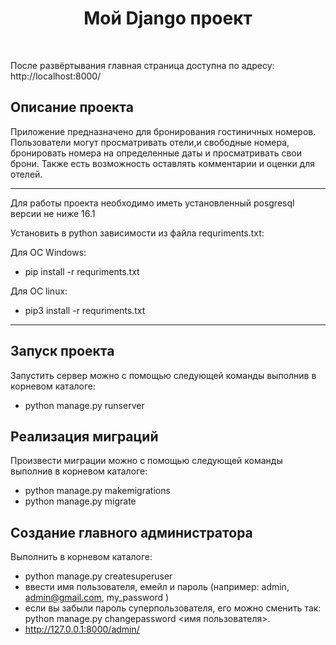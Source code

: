 <p align="center">
    <h1 align="center">Мой Django проект</h1>
    <br>


После развёртывания главная страница доступна по адресу:
http://localhost:8000/

Описание проекта
-------------------

Приложение предназначено для бронирования гостиничных номеров. 
Пользователи могут просматривать отели,и свободные номера, 
бронировать номера на определенные даты и просматривать свои
брони. Также есть возможность оставлять комментарии
и оценки для отелей.

______________________

Для работы проекта необходимо иметь установленный posgresql версии не ниже 16.1

Установить в python зависимости из файла requriments.txt:
 
Для ОС Windows:
- pip install -r requriments.txt

Для ОС linux:
- pip3 install -r requriments.txt

-------------------

Запуск проекта
-------------------
Запустить сервер можно с помощью следующей команды выполнив в корневом каталоге:
- python manage.py runserver

Реализация миграций
-------------------
Произвести миграции можно с помощью следующей команды выполнив в корневом каталоге:
- python manage.py makemigrations
- python manage.py migrate


Создание главного администратора
-------------------
Выполнить в корневом каталоге:
- python manage.py createsuperuser
- ввести имя пользователя, емейл и пароль (например: admin, admin@gmail.com, my_password )
- если вы забыли пароль суперпользователя,
его можно сменить так: 
python manage.py changepassword <имя пользователя>.
- http://127.0.0.1:8000/admin/







